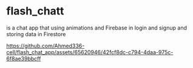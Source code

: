 # flash_chatt

is a chat app that using animations and Firebase in login and signup  and storing data in Firestore




https://github.com/Ahmed336-cell/flash_chat_app/assets/65620946/42fcf8dc-c794-4daa-975c-6f8ae39bbcff


